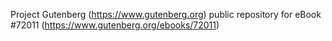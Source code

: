 Project Gutenberg (https://www.gutenberg.org) public repository
for eBook #72011 (https://www.gutenberg.org/ebooks/72011)
